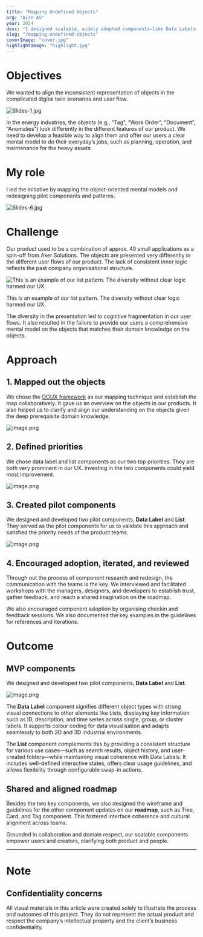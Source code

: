 ```yaml
---
title: "Mapping Undefined Objects"
org: "Aize AS"
year: 2024
desc: "I designed scalable, widely adopted components—like Data Labels—bringing clarity to millions of complex industrial assets in high-stakes environments."
slug: "/mapping-undefined-objects"
coverImage: "cover.jpg"
highlightImage: "highlight.jpg"
---
```



# Objectives

We wanted to align the inconsistent representation of objects in the complicated digital twin scenarios and user flow.

![Slides-1.jpg](./Slides-1.jpg)

In the energy industries, the objects (e.g., “Tag”, “Work Order”, “Document”, “Anomalies”) look differently in the different features of our product. We need to develop a feasible way to align them and offer our users a clear mental model to do their everyday’s jobs, such as planning, operation, and maintenance for the heavy assets. 

# My role

I led the initiative by mapping the object-oriented mental models and  redesigning pilot components and patterns.

![Slides-6.jpg](./Slides-6.jpg)

# Challenge

Our product used to be a combination of approx. 40 small applications as a spin-off from Aker Solutions. The objects are presented very differently in the different user flows of our product. The lack of consistent inner logic reflects the past company organisational structure. 

![This is an example of our list pattern. The diversity without clear logic harmed our UX.](./image.png)

This is an example of our list pattern. The diversity without clear logic harmed our UX.

The diversity in the presentation led to cognitive fragmentation in our user flows. It also resulted in the failure to provide our users a comprehensive mental model on the objects that matches their domain knowledge on the objects.

# Approach

## 1. Mapped out the objects

We chose the [OOUX framework](https://www.ooux.com) as our mapping technique and establish the map collaboratively. It gave us an overview on the objects in our products. It also helped us to clarify and align our understanding on the objects given the deep prerequisite domain knowledge.

![image.png](./image1.png)

## 2. Defined priorities

We chose data label and list components as our two top priorities. They are both very prominent in our UX. Investing in the two components could yield most improvement.

![image.png](./image2.png)

## 3. Created pilot components

We designed and developed two pilot components, **Data Label** and **List**. They served as the pilot components for us to validate this approach and satisfied the priority needs of the product teams.

![image.png](./image3.png)

## 4. Encouraged adoption, iterated, and reviewed

Through out the process of component research and redesign, the communication with the teams is the key. We interviewed and facilitated workshops with the managers, designers, and developers to establish trust, gather feedback, and reach a shared imagination on the roadmap.

We also encouraged component adoption by organising checkin and feedback sessions. We also documented the key examples in the guidelines for references and iterations.

# Outcome

## MVP components

We designed and developed two pilot components, **Data Label** and **List**. 

![image.png](./image4.png)

The **Data Label** component signifies different object types with strong visual connections to other elements like Lists, displaying key information such as ID, description, and time series across single, group, or cluster labels. It supports colour coding for data visualisation and adapts seamlessly to both 2D and 3D industrial environments. 

The **List** component complements this by providing a consistent structure for various use cases—such as search results, object history, and user-created folders—while maintaining visual coherence with Data Labels. It includes well-defined interactive states, offers clear usage guidelines, and allows flexibility through configurable swap-in actions.

## Shared and aligned roadmap

Besides the two key components, we also designed the wireframe and guidelines for the other component updates on our **roadmap**, such as Tree, Card, and Tag component. This fostered interface coherence and cultural alignment across teams. 

Grounded in collaboration and domain respect, our scalable components empower users and creators, clarifying both product and people.

---

# Note

## Confidentiality concerns

All visual materials in this article were created solely to illustrate the process and outcomes of this project. They do not represent the actual product and respect the company’s intellectual property and the client’s business confidentiality.